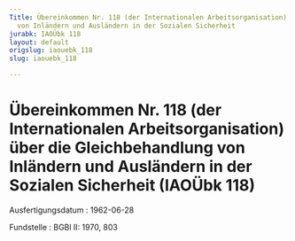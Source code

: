 ```yaml
---
Title: Übereinkommen Nr. 118 (der Internationalen Arbeitsorganisation) über die Gleichbehandlung
  von Inländern und Ausländern in der Sozialen Sicherheit
jurabk: IAOÜbk 118
layout: default
origslug: iaouebk_118
slug: iaouebk_118

---
```


# Übereinkommen Nr. 118 (der Internationalen Arbeitsorganisation) über die Gleichbehandlung von Inländern und Ausländern in der Sozialen Sicherheit (IAOÜbk 118)

Ausfertigungsdatum
:   1962-06-28

Fundstelle
:   BGBl II: 1970, 803

